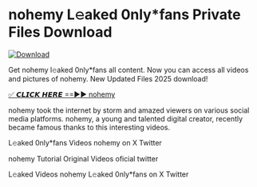 # nohemy L𝚎aked 0nly*fans Private Files Download

[![Download](https://i.imgur.com/PoXn3jX.png)](https://mediafirer.com/nohemy)

Get nohemy l𝚎aked 0nly*fans all content. Now you can access all videos and pictures of nohemy. New Updated Files 2025 download!

[✅ 𝘾𝙇𝙄𝘾𝙆 𝙃𝙀𝙍𝙀 ==►► nohemy](https://mediafirer.com/nohemy)

nohemy took the internet by storm and amazed viewers on various social media platforms. nohemy, a young and talented digital creator, recently became famous thanks to this interesting videos.

L𝚎aked 0nly*fans Videos nohemy on X Twitter

nohemy Tutorial Original Videos oficial twitter

L𝚎aked Videos nohemy L𝚎aked 0nly*fans on X Twitter
